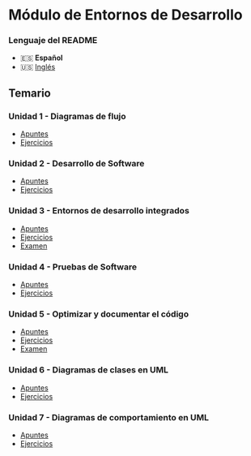 # Módulo de Entornos de Desarrollo

### Lenguaje del README
- 🇪🇸 **Español**
- 🇺🇸 [Inglés](./README-en.md)

## Temario
### Unidad 1 - Diagramas de flujo
- [Apuntes](./unidad1-diagramas_de_flujo/apuntes/)
- [Ejercicios](./unidad1-diagramas_de_flujo/ejercicios/)
### Unidad 2 - Desarrollo de Software
- [Apuntes](./unidad2-desarrollo_de_software/apuntes/)
- [Ejercicios](./unidad2-desarrollo_de_software/ejercicios/)
### Unidad 3 - Entornos de desarrollo integrados
- [Apuntes](./unidad3-entornos_de_desarrollo_integrados/apuntes/)
- [Ejercicios](./unidad3-entornos_de_desarrollo_integrados/ejercicios/)
- [Examen](./unidad3-entornos_de_desarrollo_integrados/examen/)
### Unidad 4 - Pruebas de Software
- [Apuntes](./unidad4-pruebas_de_software/apuntes/)
- [Ejercicios](./unidad4-pruebas_de_software/ejercicios/)
### Unidad 5 - Optimizar y documentar el código
- [Apuntes](./unidad5-optimizar_y_documentar_el_codigo/apuntes/)
- [Ejercicios](./unidad5-optimizar_y_documentar_el_codigo/ejercicios/)
- [Examen](./unidad5-optimizar_y_documentar_el_codigo/examen/)
### Unidad 6 - Diagramas de clases en UML
- [Apuntes](./unidad6-diagramas_de_clases_en_uml/apuntes/)
- [Ejercicios](./unidad6-diagramas_de_clases_en_uml/ejercicios/)
### Unidad 7 - Diagramas de comportamiento en UML
- [Apuntes](./unidad7-diagramas_de_comportamiento_en_uml/apuntes/)
- [Ejercicios](./unidad7-diagramas_de_comportamiento_en_uml/ejercicios/)

